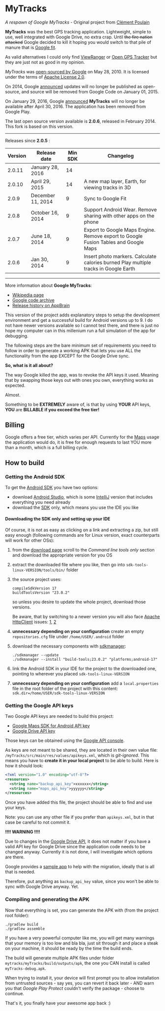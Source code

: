 # MyTracks

*A respawn of Google MyTracks* - Original project from [Clément Poulain](https://github.com/Plonk42/mytracks)

**MyTracks** was the best GPS tracking application. Lightweight, simple to use, well integrated with Google Drive, no extra crap. 
Until ~~the fire nation attacked~~ Google decided to kill it hoping you would switch to that pile of manure that is [Google fit](https://www.google.com/intl/en_us/fit/).

As valid alternatives I could only find [ViewRanger](https://play.google.com/store/apps/details?id=com.augmentra.viewranger.android) or [Open GPS Tracker](https://play.google.com/store/apps/details?id=nl.sogeti.android.gpstracker)
but they are just not as good in my opinion.

*MyTracks* was [open-sourced by Google](http://google-latlong.blogspot.fr/2010/05/code-for-my-tracks-is-now-yours.html) on May 28, 2010. It is licensed under the terms of [Apache License 2.0](http://www.apache.org/licenses/LICENSE-2.0). 

On 2014, Google [announced](https://code.google.com/archive/p/mytracks/) updates will no longer be published as open-source, and source will be removed from Google Code on January 01, 2015.

On January 29, 2016, Google [announced](https://support.google.com/maps/answer/6333516) **MyTracks** will no longer be available after April 30, 2016. The application has been removed from Google Play.

The last open source version available is **2.0.6**, released in February 2014. This fork is based on this version.

-------

Releases since **2.0.5** :

| Version | Release date      | Min SDK | Changelog                                                         |
|---------|-------------------|---------|-------------------------------------------------------------------|
| 2.0.11  | January 28, 2016  |      14 |                                                                   |
| 2.0.10  | April 29, 2015    |      14 | A new map layer, Earth, for viewing tracks in 3D                  |
| 2.0.9   | December 11, 2014 |       9 | Sync to Google Fit                                                |
| 2.0.8   | October 16, 2014  |       9 | Support Android Wear. Remove sharing with other apps on the phone |
| 2.0.7   | June 18, 2014     |       9 | Export to Google Maps Engine. Remove export to Google Fusion Tables and Google Maps  |
| 2.0.6   | Jan 30, 2014      |       9 | Insert photo markers. Calculate calories burned Play multiple tracks in Google Earth |

----

More information about **Google MyTracks**:
- [Wikipedia page](https://en.wikipedia.org/wiki/MyTracks)
- [Google code archive](https://code.google.com/archive/p/mytracks/)
- [Release history on AppBrain](http://www.appbrain.com/app/my-tracks/com.google.android.maps.mytracks)

This version of the project adds explanatory steps to setup the development environment and get a successful build for Android versions up to 9. 
I do not have newer versions available so I cannot test there, and there is just no hope my computer can in this millenium run a full simulation of the app for debugging.

The following steps are the bare minimum set of requirements you need to follow in order to generate a working APK that lets you use ALL the functionality
from the app EXCEPT for the Google Drive sync. 

**So, what is it all about?**

The way Google killed the app, was to revoke the API keys it used. Meaning that by swapping those keys out with ones you own, everything works as expected.

Almost.

Something to be **EXTREMELY** aware of, is that by using **YOUR** API keys, **YOU** are **BILLABLE if you exceed the free tier!**

## Billing

Google offers a free tier, which varies per API. Currently for the [Maps](https://developers.google.com/maps/billing/gmp-billing) 
usage the application would do, it is free for enough requests to last YOU more than a month, which is a full billing cycle.

## How to build

### Getting the Android SDK

To get the [Android SDK](https://developer.android.com/studio/#downloads) you have two options:

- download [Android Studio](https://developer.android.com/studio/releases/), which is some [IntelliJ](https://www.jetbrains.com/idea/) version that includes everything you need already
- download the [SDK](https://developer.android.com/studio/releases/sdk-tools) only, which means you use the IDE you like

#### Downloading the SDK only and setting up your IDE

Of course, it is not as easy as clicking on a link and extracting a zip, but still easy enough 
(following commands are for Linux version, exact counterparts will work for other OSs):

1) from the [download page](https://developer.android.com/studio/#downloads) scroll to the *Command line tools only* section and download the appropriate version for you OS
2) extract the downloaded file where you like, then go into `sdk-tools-linux-VERSION/tools/bin/` folder
3) the source project uses:

    ````
    compileSdkVersion 17
    buildToolsVersion "23.0.2"
    ````

    so unless you desire to update the whole project, download those versions.
    
    Be aware, that by switching to a newer version you will also face [Apache HttpClient](http://hc.apache.org/httpclient-3.x/) issues: 
    [1](https://stackoverflow.com/questions/31433687/android-gradle-apache-httpclient-does-not-exist), 
    [2](https://stackoverflow.com/questions/26024908/apache-httpclient-android-gradle)

4) **unnecessary depending on your configuration** create an empty `repositories.cfg` file under `/home/USER/.android` folder
5) download the necessary components with [sdkmanager](https://developer.android.com/studio/command-line/sdkmanager):

    ````
    ./sdkmanager --update
    ./sdkmanager --install "build-tools;23.0.2" "platforms;android-17"
    ````

6) link the Android SDK in your IDE for the project to the downloaded one, pointing to wherever you placed `sdk-tools-linux-VERSION`
7) **unnecessary depending on your configuration** add a `local.properties` file in the root folder of the project
with this content: `sdk.dir=/home/USER/sdk-tools-linux-VERSION`

### Getting the Google API keys

Two Google API keys are needed to build this project:
- [Google Maps SDK for Android API key](https://developers.google.com/maps/documentation/android-sdk/get-api-key)
- [Google Drive API key](https://developers.google.com/drive/api/v3/enable-drive-api)

Those keys can be obtained using the [Google API console](https://console.developers.google.com/apis/).

As keys are not meant to be shared, they are located in their own value file: `/myTracks/src/main/res/values/apikeys.xml`, which is *git-ignored*. This means you have to **create it in your local project** to be able to build. Here is how it should look:

```xml
<?xml version="1.0" encoding="utf-8"?>
<resources>
  <string name="backup_api_key">xxxxxx</string>
  <string name="maps_api_key">yyyyyy</string>
</resources>
```

Once you have added this file, the project should be able to find and use your keys.

Note: you can use any other file if you prefer than `apikeys.xml`, but in that case be careful to not commit it.

**!!!! WARNING !!!!**

Due to changes in the [Google Drive API](https://developers.google.com/drive/android/deprecation), it does not matter if you have a valid API key for Google Drive
since the application code needs to be changed anyway. Currently it is not done, I will investigate which options are there.

Google provides a [sample app](https://github.com/gsuitedevs/android-samples/tree/master/drive/deprecation) to help with the migration, ideally that is all
that is needed.

Therefore, put anything as `backup_api_key` value, since you won't be able to sync with Google Drive anyway. Yet.

### Compiling and generating the APK

Now that everything is set, you can generate the APK with (from the project root folder):

````
./gradlew build
./gradlew assemble
````

If you have a very powerful computer like me, you will get many warnings that your memory is too low and bla bla, just sit through it and place a steak on your
machine, it should be ready by the time the build ends.

The build will generate multiple APK files under folder `mytracks/myTracks/build/outputs/apk`, the one you CAN install is called `myTracks-debug.apk`.

When trying to install it, your device will first prompt you to allow installation from untrusted sources - say yes, you can revert it back later - AND
warn you that *Google Play Protect* couldn't verify the package - choose to continue.

That's it, you finally have your awesome app back :)
